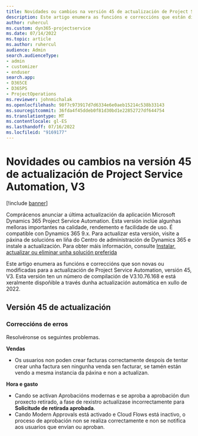 ```yaml
---
title: Novidades ou cambios na versión 45 de actualización de Project Service Automation, V3
description: Este artigo enumera as funcións e correccións que están dispoñibles en Microsoft Dynamics 365 Project Service Automation Actualizar a versión 45, V3.
author: ruhercul
ms.custom: dyn365-projectservice
ms.date: 07/14/2022
ms.topic: article
ms.author: ruhercul
audience: Admin
search.audienceType:
- admin
- customizer
- enduser
search.app:
- D365CE
- D365PS
- ProjectOperations
ms.reviewer: johnmichalak
ms.openlocfilehash: 98f7c973917d7d6334e6e0aeb15214c538b33143
ms.sourcegitcommit: 36fda4f45ddeb0f81d30bd1e22852727df644754
ms.translationtype: MT
ms.contentlocale: gl-ES
ms.lasthandoff: 07/16/2022
ms.locfileid: "9169177"
---
```

# <a name="whats-new-or-changed-in-project-service-automation-update-release-45-v3"></a>Novidades ou cambios na versión 45 de actualización de Project Service Automation, V3

[!include [banner](../includes/psa-now-project-operations.md)]

Comprácenos anunciar a última actualización da aplicación Microsoft Dynamics 365 Project Service Automation. Esta versión inclúe algunhas melloras importantes na calidade, rendemento e facilidade de uso. É compatible con Dynamics 365 9.x. Para actualizar esta versión, visite a páxina de solucións en liña do Centro de administración de Dynamics 365 e instale a actualización. Para obter máis información, consulte [Instalar, actualizar ou eliminar unha solución preferida](/power-platform/admin/install-remove-preferred-solution)

Este artigo enumera as funcións e correccións que son novas ou modificadas para a actualización de Project Service Automation, versión 45, V3. Esta versión ten un número de compilación de V3.10.76.168 e está xeralmente dispoñible a través dunha actualización automática en xullo de 2022.

## <a name="update-release-45"></a>Versión 45 de actualización

### <a name="bug-fixes"></a>Correccións de erros

Resolvéronse os seguintes problemas.

**Vendas**

- Os usuarios non poden crear facturas correctamente despois de tentar crear unha factura sen ningunha venda sen facturar, se tamén están vendo a mesma instancia da páxina e non a actualizan.

**Hora e gasto**

- Cando se activan Aprobacións modernas e se aproba a aprobación dun proxecto retirado, a fase de rexistro actualízase incorrectamente para **Solicitude de retirada aprobada**.
- Cando Modern Approvals está activado e Cloud Flows está inactivo, o proceso de aprobación non se realiza correctamente e non se notifica aos usuarios que envían ou aproban.
